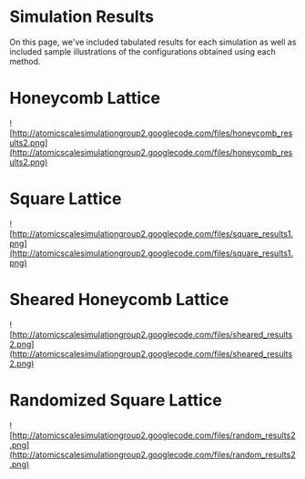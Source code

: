 # Simulation Results #
On this page, we've included tabulated results for each simulation as well as included sample illustrations of the configurations obtained using each method.

# Honeycomb Lattice #

![http://atomicscalesimulationgroup2.googlecode.com/files/honeycomb_results2.png](http://atomicscalesimulationgroup2.googlecode.com/files/honeycomb_results2.png)


# Square Lattice #

![http://atomicscalesimulationgroup2.googlecode.com/files/square_results1.png](http://atomicscalesimulationgroup2.googlecode.com/files/square_results1.png)

# Sheared Honeycomb Lattice #

![http://atomicscalesimulationgroup2.googlecode.com/files/sheared_results2.png](http://atomicscalesimulationgroup2.googlecode.com/files/sheared_results2.png)

# Randomized Square Lattice #

![http://atomicscalesimulationgroup2.googlecode.com/files/random_results2.png](http://atomicscalesimulationgroup2.googlecode.com/files/random_results2.png)